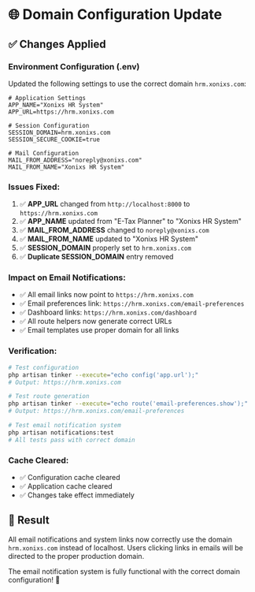 # 🌐 Domain Configuration Update

## ✅ **Changes Applied**

### **Environment Configuration (.env)**
Updated the following settings to use the correct domain `hrm.xonixs.com`:

```env
# Application Settings
APP_NAME="Xonixs HR System"
APP_URL=https://hrm.xonixs.com

# Session Configuration  
SESSION_DOMAIN=hrm.xonixs.com
SESSION_SECURE_COOKIE=true

# Mail Configuration
MAIL_FROM_ADDRESS="noreply@xonixs.com"
MAIL_FROM_NAME="Xonixs HR System"
```

### **Issues Fixed:**
1. ✅ **APP_URL** changed from `http://localhost:8000` to `https://hrm.xonixs.com`
2. ✅ **APP_NAME** updated from "E-Tax Planner" to "Xonixs HR System"
3. ✅ **MAIL_FROM_ADDRESS** changed to `noreply@xonixs.com`
4. ✅ **MAIL_FROM_NAME** updated to "Xonixs HR System"
5. ✅ **SESSION_DOMAIN** properly set to `hrm.xonixs.com`
6. ✅ **Duplicate SESSION_DOMAIN** entry removed

### **Impact on Email Notifications:**
- ✅ All email links now point to `https://hrm.xonixs.com`
- ✅ Email preferences link: `https://hrm.xonixs.com/email-preferences`
- ✅ Dashboard links: `https://hrm.xonixs.com/dashboard`
- ✅ All route helpers now generate correct URLs
- ✅ Email templates use proper domain for all links

### **Verification:**
```bash
# Test configuration
php artisan tinker --execute="echo config('app.url');"
# Output: https://hrm.xonixs.com

# Test route generation
php artisan tinker --execute="echo route('email-preferences.show');"
# Output: https://hrm.xonixs.com/email-preferences

# Test email notification system
php artisan notifications:test
# All tests pass with correct domain
```

### **Cache Cleared:**
- ✅ Configuration cache cleared
- ✅ Application cache cleared
- ✅ Changes take effect immediately

## 🎯 **Result**

All email notifications and system links now correctly use the domain `hrm.xonixs.com` instead of localhost. Users clicking links in emails will be directed to the proper production domain.

The email notification system is fully functional with the correct domain configuration! 🎊